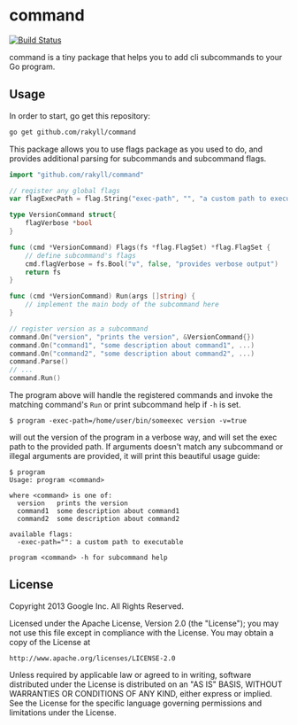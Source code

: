 # command

[![Build Status](https://travis-ci.org/rakyll/command.png?branch=master)](https://travis-ci.org/rakyll/command)

command is a tiny package that helps you to add cli subcommands to your Go program.

## Usage

In order to start, go get this repository:

~~~ sh
go get github.com/rakyll/command
~~~

This package allows you to use flags package as you used to do, and provides additional parsing for subcommands and subcommand flags.

~~~ go
import "github.com/rakyll/command"

// register any global flags
var flagExecPath = flag.String("exec-path", "", "a custom path to executable")

type VersionCommand struct{
	flagVerbose *bool
}

func (cmd *VersionCommand) Flags(fs *flag.FlagSet) *flag.FlagSet {
	// define subcommand's flags
	cmd.flagVerbose = fs.Bool("v", false, "provides verbose output")
	return fs
}

func (cmd *VersionCommand) Run(args []string) {
	// implement the main body of the subcommand here
}

// register version as a subcommand
command.On("version", "prints the version", &VersionCommand{})
command.On("command1", "some description about command1", ...)
command.On("command2", "some description about command2", ...)
command.Parse()
// ...
command.Run()
~~~

The program above will handle the registered commands and invoke the matching command's `Run` or print subcommand help if `-h` is set.

~~~
$ program -exec-path=/home/user/bin/someexec version -v=true
~~~

will out the version of the program in a verbose way, and will set the exec path to the provided path. If arguments doesn't match any subcommand or illegal arguments are provided, it will print this beautiful usage guide:

~~~
$ program
Usage: program <command>

where <command> is one of:
  version   prints the version
  command1  some description about command1
  command2  some description about command2

available flags:
  -exec-path="": a custom path to executable

program <command> -h for subcommand help
~~~

## License

Copyright 2013 Google Inc. All Rights Reserved.

Licensed under the Apache License, Version 2.0 (the "License");
you may not use this file except in compliance with the License.
You may obtain a copy of the License at

    http://www.apache.org/licenses/LICENSE-2.0

Unless required by applicable law or agreed to in writing, software
distributed under the License is distributed on an "AS IS" BASIS,
WITHOUT WARRANTIES OR CONDITIONS OF ANY KIND, either express or implied.
See the License for the specific language governing permissions and
limitations under the License.
